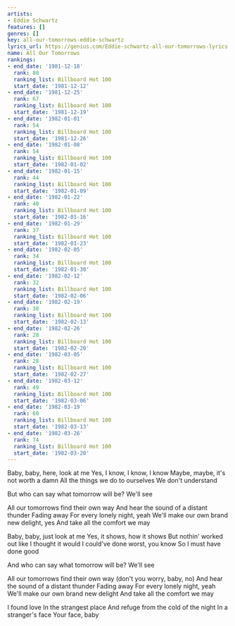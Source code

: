 ```yaml
---
artists:
- Eddie Schwartz
features: []
genres: []
key: all-our-tomorrows-eddie-schwartz
lyrics_url: https://genius.com/Eddie-schwartz-all-our-tomorrows-lyrics
name: All Our Tomorrows
rankings:
- end_date: '1981-12-18'
  rank: 80
  ranking_list: Billboard Hot 100
  start_date: '1981-12-12'
- end_date: '1981-12-25'
  rank: 67
  ranking_list: Billboard Hot 100
  start_date: '1981-12-19'
- end_date: '1982-01-01'
  rank: 54
  ranking_list: Billboard Hot 100
  start_date: '1981-12-26'
- end_date: '1982-01-08'
  rank: 54
  ranking_list: Billboard Hot 100
  start_date: '1982-01-02'
- end_date: '1982-01-15'
  rank: 44
  ranking_list: Billboard Hot 100
  start_date: '1982-01-09'
- end_date: '1982-01-22'
  rank: 40
  ranking_list: Billboard Hot 100
  start_date: '1982-01-16'
- end_date: '1982-01-29'
  rank: 37
  ranking_list: Billboard Hot 100
  start_date: '1982-01-23'
- end_date: '1982-02-05'
  rank: 34
  ranking_list: Billboard Hot 100
  start_date: '1982-01-30'
- end_date: '1982-02-12'
  rank: 32
  ranking_list: Billboard Hot 100
  start_date: '1982-02-06'
- end_date: '1982-02-19'
  rank: 30
  ranking_list: Billboard Hot 100
  start_date: '1982-02-13'
- end_date: '1982-02-26'
  rank: 28
  ranking_list: Billboard Hot 100
  start_date: '1982-02-20'
- end_date: '1982-03-05'
  rank: 28
  ranking_list: Billboard Hot 100
  start_date: '1982-02-27'
- end_date: '1982-03-12'
  rank: 49
  ranking_list: Billboard Hot 100
  start_date: '1982-03-06'
- end_date: '1982-03-19'
  rank: 60
  ranking_list: Billboard Hot 100
  start_date: '1982-03-13'
- end_date: '1982-03-26'
  rank: 74
  ranking_list: Billboard Hot 100
  start_date: '1982-03-20'
---
```

Baby, baby, here, look at me
Yes, I know, I know, I know
Maybe, maybe, it's not worth a damn
All the things we do to ourselves
We don't understand

But who can say what tomorrow will be?
We'll see

All our tomorrows find their own way
And hear the sound of a distant thunder
Fading away
For every lonely night, yeah
We'll make our own brand new delight, yes
And take all the comfort we may

Baby, baby, just look at me
Yes, it shows, how it shows
But nothin' worked out like I thought it would
I could've done worst, you know
So I must have done good

And who can say what tomorrow will be?
We'll see

All our tomorrows find their own way (don't you worry, baby, no)
And hear the sound of a distant thunder
Fading away
For every lonely night, yeah
We'll make our own brand new delight
And take all the comfort we may

I found love
In the strangest place
And refuge from the cold of the night
In a stranger's face
Your face, baby
